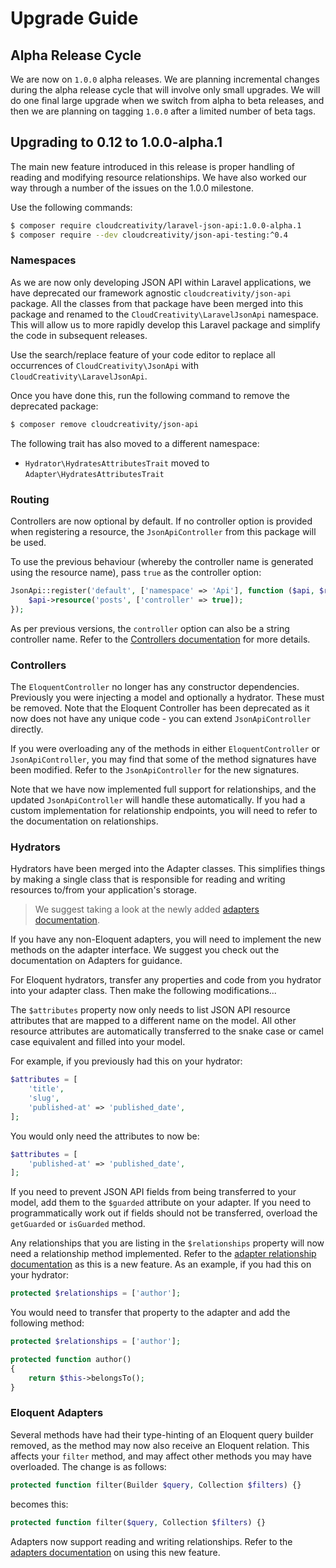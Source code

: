 # Upgrade Guide 

## Alpha Release Cycle

We are now on `1.0.0` alpha releases. We are planning incremental changes during the alpha release cycle that
will involve only small upgrades. We will do one final large upgrade when we switch from alpha to beta releases,
and then we are planning on tagging `1.0.0` after a limited number of beta tags.

## Upgrading to 0.12 to 1.0.0-alpha.1

The main new feature introduced in this release is proper handling of reading and modifying resource
relationships. We have also worked our way through a number of the issues on the 1.0.0 milestone.

Use the following commands:

```bash
$ composer require cloudcreativity/laravel-json-api:1.0.0-alpha.1
$ composer require --dev cloudcreativity/json-api-testing:^0.4
```

### Namespaces

As we are now only developing JSON API within Laravel applications, we have deprecated our framework agnostic
`cloudcreativity/json-api` package. All the classes from that package have been merged into this package and
renamed to the `CloudCreativity\LaravelJsonApi` namespace. This will allow us to more rapidly develop this
Laravel package and simplify the code in subsequent releases.

Use the search/replace feature of your code editor to replace all occurrences of `CloudCreativity\JsonApi` with
`CloudCreativity\LaravelJsonApi`.

Once you have done this, run the following command to remove the deprecated package:

```bash
$ composer remove cloudcreativity/json-api
```

The following trait has also moved to a different namespace:

- `Hydrator\HydratesAttributesTrait` moved to `Adapter\HydratesAttributesTrait`

### Routing

Controllers are now optional by default. If no controller option is provided when registering a resource,
the `JsonApiController` from this package will be used.

To use the previous behaviour (whereby the controller name is generated using the resource name), pass
`true` as the controller option:

```php
JsonApi::register('default', ['namespace' => 'Api'], function ($api, $router) {
    $api->resource('posts', ['controller' => true]);
});
```

As per previous versions, the `controller` option can also be a string controller name. Refer to the
[Controllers documentation](./basics/controllers.md) for more details.

### Controllers

The `EloquentController` no longer has any constructor dependencies. Previously you were injecting a model
and optionally a hydrator. These must be removed. Note that the Eloquent Controller has been deprecated as it
now does not have any unique code - you can extend `JsonApiController` directly.

If you were overloading any of the methods in either `EloquentController` or `JsonApiController`, you may find
that some of the method signatures have been modified. Refer to the `JsonApiController` for the new signatures.

Note that we have now implemented full support for relationships, and the updated `JsonApiController` will
handle these automatically. If you had a custom implementation for relationship endpoints, you will need to
refer to the documentation on relationships.

### Hydrators

Hydrators have been merged into the Adapter classes. This simplifies things by making a single class that is
responsible for reading and writing resources to/from your application's storage.

> We suggest taking a look at the newly added [adapters documentation](./basics/adapters.md).

If you have any non-Eloquent adapters, you will need to implement the new methods on the adapter interface. We
suggest you check out the documentation on Adapters for guidance.

For Eloquent hydrators, transfer any properties and code from you hydrator into your adapter class. Then make the 
following modifications...

The `$attributes` property now only needs to list JSON API resource attributes that are mapped to a different
name on the model. All other resource attributes are automatically transferred to the snake case or camel case
equivalent and filled into your model.

For example, if you previously had this on your hydrator:

```php
$attributes = [
    'title',
    'slug',
    'published-at' => 'published_date',
];
```

You would only need the attributes to now be:

```php
$attributes = [
    'published-at' => 'published_date',
];
```

If you need to prevent JSON API fields from being transferred to your model, add them to the `$guarded` 
attribute on your adapter. If you need to programmatically work out if fields should not be transferred,
overload the `getGuarded` or `isGuarded` method.

Any relationships that you are listing in the `$relationships` property will now need a relationship method
implemented. Refer to the
[adapter relationship documentation](./basics/adapters.md#Relationships)
as this is a new feature. As an example, if you had this on your hydrator:

```php
protected $relationships = ['author'];
```

You would need to transfer that property to the adapter and add the following method:

```php
protected $relationships = ['author'];

protected function author()
{
    return $this->belongsTo();
}
```

### Eloquent Adapters

Several methods have had their type-hinting of an Eloquent query builder removed, as the method may now also
receive an Eloquent relation. This affects your `filter` method, and may affect other methods you may have
overloaded. The change is as follows:

```php
protected function filter(Builder $query, Collection $filters) {}
```

becomes this:

```php
protected function filter($query, Collection $filters) {}
```

Adapters now support reading and writing relationships. Refer to the
[adapters documentation](./basics/adapters.md) on using this new feature.

